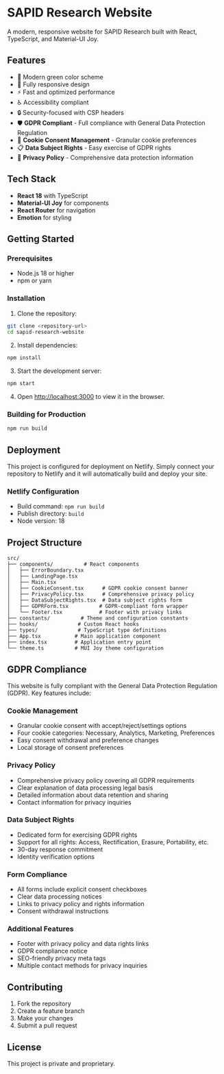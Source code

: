 # SAPID Research Website

A modern, responsive website for SAPID Research built with React, TypeScript, and Material-UI Joy.

## Features

- 🎨 Modern green color scheme
- 📱 Fully responsive design
- ⚡ Fast and optimized performance
- ♿ Accessibility compliant
- 🔒 Security-focused with CSP headers
- 🛡️ **GDPR Compliant** - Full compliance with General Data Protection Regulation
- 🍪 **Cookie Consent Management** - Granular cookie preferences
- 📋 **Data Subject Rights** - Easy exercise of GDPR rights
- 🔐 **Privacy Policy** - Comprehensive data protection information

## Tech Stack

- **React 18** with TypeScript
- **Material-UI Joy** for components
- **React Router** for navigation
- **Emotion** for styling

## Getting Started

### Prerequisites

- Node.js 18 or higher
- npm or yarn

### Installation

1. Clone the repository:

```bash
git clone <repository-url>
cd sapid-research-website
```

2. Install dependencies:

```bash
npm install
```

3. Start the development server:

```bash
npm start
```

4. Open [http://localhost:3000](http://localhost:3000) to view it in the browser.

### Building for Production

```bash
npm run build
```

## Deployment

This project is configured for deployment on Netlify. Simply connect your repository to Netlify and it will automatically build and deploy your site.

### Netlify Configuration

- Build command: `npm run build`
- Publish directory: `build`
- Node version: 18

## Project Structure

```
src/
├── components/          # React components
│   ├── ErrorBoundary.tsx
│   ├── LandingPage.tsx
│   ├── Main.tsx
│   ├── CookieConsent.tsx      # GDPR cookie consent banner
│   ├── PrivacyPolicy.tsx      # Comprehensive privacy policy
│   ├── DataSubjectRights.tsx  # Data subject rights form
│   ├── GDPRForm.tsx          # GDPR-compliant form wrapper
│   └── Footer.tsx            # Footer with privacy links
├── constants/          # Theme and configuration constants
├── hooks/             # Custom React hooks
├── types/             # TypeScript type definitions
├── App.tsx           # Main application component
├── index.tsx         # Application entry point
└── theme.ts          # MUI Joy theme configuration
```

## GDPR Compliance

This website is fully compliant with the General Data Protection Regulation (GDPR). Key features include:

### Cookie Management

- Granular cookie consent with accept/reject/settings options
- Four cookie categories: Necessary, Analytics, Marketing, Preferences
- Easy consent withdrawal and preference changes
- Local storage of consent preferences

### Privacy Policy

- Comprehensive privacy policy covering all GDPR requirements
- Clear explanation of data processing legal basis
- Detailed information about data retention and sharing
- Contact information for privacy inquiries

### Data Subject Rights

- Dedicated form for exercising GDPR rights
- Support for all rights: Access, Rectification, Erasure, Portability, etc.
- 30-day response commitment
- Identity verification options

### Form Compliance

- All forms include explicit consent checkboxes
- Clear data processing notices
- Links to privacy policy and rights information
- Consent withdrawal instructions

### Additional Features

- Footer with privacy policy and data rights links
- GDPR compliance notice
- SEO-friendly privacy meta tags
- Multiple contact methods for privacy inquiries

## Contributing

1. Fork the repository
2. Create a feature branch
3. Make your changes
4. Submit a pull request

## License

This project is private and proprietary.
